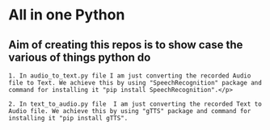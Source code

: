# All in one Python
## Aim of creating this repos is to show case the various of things python do

    1. In audio_to_text.py file I am just converting the recorded Audio file to Text. We achieve this by using "SpeechRecognition" package and command for installing it "pip install SpeechRecognition".</p>

    2. In text_to_audio.py file  I am just converting the recorded Text to Audio file. We achieve this by using "gTTS" package and command for installing it "pip install gTTS".
